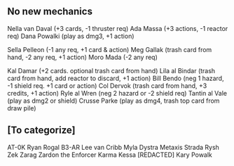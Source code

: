 ## No new mechanics

Nella van Daval (+3 cards, -1 thruster req)
Ada Massa (+3 actions, -1 reactor req)
Dana Powalki (play as dmg3, +1 action)

Sella Pelleon (-1 any req, +1 card & action)
Meg Gallak (trash card from hand, -2 any req, +1 action)
Moro Mada (-2 any req)

Kal Damar (+2 cards. optional trash card from hand)
Lila al Bindar (trash card from hand, add reactor to discard, +1 action)
Bill Bendo (neg 1 hazard, -1 shield req. +1 card or action)
Col Dervok (trash card from hand, +3 credits, +1 action)
Ryle al Wren (neg 2 hazard or -2 shield req)
Tantin al Vale (play as dmg2 or shield)
Crusse Parke (play as dmg4, trash top card from draw pile)


## [To categorize]

AT-0K
Ryan Rogal
B3-AR
Lee van Cribb
Myla Dystra
Metaxis
Strada Rysh
Zek Zarag
Zardon the Enforcer
Karma Kessa
[REDACTED]
Kary Powalk
